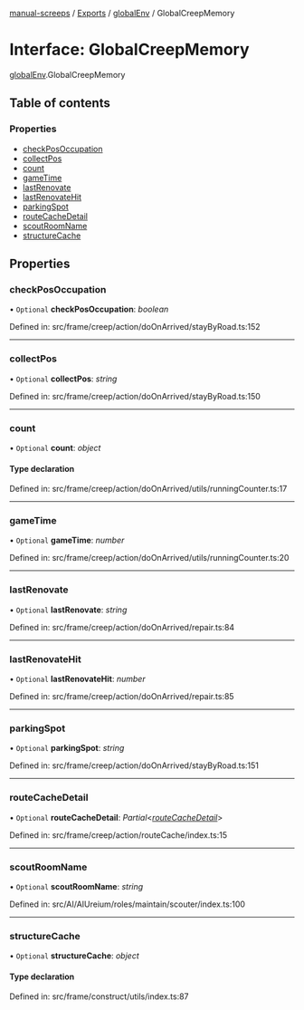 [manual-screeps](../README.md) / [Exports](../modules.md) / [globalEnv](../modules/globalenv.md) / GlobalCreepMemory

# Interface: GlobalCreepMemory

[globalEnv](../modules/globalenv.md).GlobalCreepMemory

## Table of contents

### Properties

- [checkPosOccupation](globalenv.globalcreepmemory.md#checkposoccupation)
- [collectPos](globalenv.globalcreepmemory.md#collectpos)
- [count](globalenv.globalcreepmemory.md#count)
- [gameTime](globalenv.globalcreepmemory.md#gametime)
- [lastRenovate](globalenv.globalcreepmemory.md#lastrenovate)
- [lastRenovateHit](globalenv.globalcreepmemory.md#lastrenovatehit)
- [parkingSpot](globalenv.globalcreepmemory.md#parkingspot)
- [routeCacheDetail](globalenv.globalcreepmemory.md#routecachedetail)
- [scoutRoomName](globalenv.globalcreepmemory.md#scoutroomname)
- [structureCache](globalenv.globalcreepmemory.md#structurecache)

## Properties

### checkPosOccupation

• `Optional` **checkPosOccupation**: *boolean*

Defined in: src/frame/creep/action/doOnArrived/stayByRoad.ts:152

___

### collectPos

• `Optional` **collectPos**: *string*

Defined in: src/frame/creep/action/doOnArrived/stayByRoad.ts:150

___

### count

• `Optional` **count**: *object*

#### Type declaration

Defined in: src/frame/creep/action/doOnArrived/utils/runningCounter.ts:17

___

### gameTime

• `Optional` **gameTime**: *number*

Defined in: src/frame/creep/action/doOnArrived/utils/runningCounter.ts:20

___

### lastRenovate

• `Optional` **lastRenovate**: *string*

Defined in: src/frame/creep/action/doOnArrived/repair.ts:84

___

### lastRenovateHit

• `Optional` **lastRenovateHit**: *number*

Defined in: src/frame/creep/action/doOnArrived/repair.ts:85

___

### parkingSpot

• `Optional` **parkingSpot**: *string*

Defined in: src/frame/creep/action/doOnArrived/stayByRoad.ts:151

___

### routeCacheDetail

• `Optional` **routeCacheDetail**: *Partial*<[*routeCacheDetail*](creep_action_routecache.routecachedetail.md)\>

Defined in: src/frame/creep/action/routeCache/index.ts:15

___

### scoutRoomName

• `Optional` **scoutRoomName**: *string*

Defined in: src/AI/AIUreium/roles/maintain/scouter/index.ts:100

___

### structureCache

• `Optional` **structureCache**: *object*

#### Type declaration

Defined in: src/frame/construct/utils/index.ts:87

